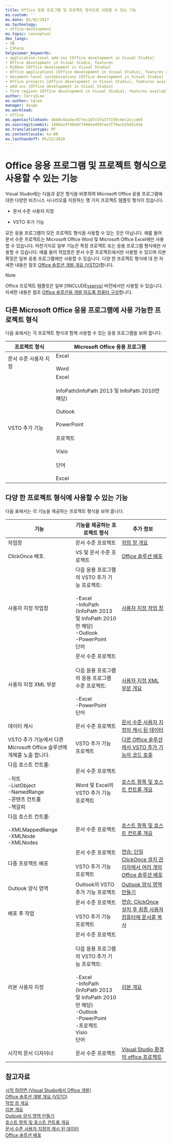 ```yaml
---
title: Office 응용 프로그램 및 프로젝트 형식으로 사용할 수 있는 기능
ms.custom: ''
ms.date: 02/02/2017
ms.technology:
- office-development
ms.topic: conceptual
dev_langs:
- VB
- CSharp
helpviewer_keywords:
- application-level add-ins [Office development in Visual Studio]
- Office development in Visual Studio, features
- Ribbon [Office development in Visual Studio]
- Office applications [Office development in Visual Studio], features available
- document-level customizations [Office development in Visual Studio]
- Office projects [Office development in Visual Studio], features available
- add-ins [Office development in Visual Studio]
- form regions [Office development in Visual Studio], features available
author: TerryGLee
ms.author: tglee
manager: douge
ms.workload:
- office
ms.openlocfilehash: d4b0c4ea5ec07fec187c5fa377239cdec2ccceb5
ms.sourcegitcommit: 1466ac0f49ebf7448ea4507ae3f79acb25d51d3e
ms.translationtype: MT
ms.contentlocale: ko-KR
ms.lasthandoff: 05/22/2018
---
```

# <a name="features-available-by-office-application-and-project-type"></a>Office 응용 프로그램 및 프로젝트 형식으로 사용할 수 있는 기능
  Visual Studio에는 다음과 같은 형식을 비롯하여 Microsoft Office 응용 프로그램에 대한 다양한 비즈니스 시나리오를 지원하는 몇 가지 프로젝트 템플릿 형식이 있습니다.  
  
-   문서 수준 사용자 지정  
  
-   VSTO 추가 기능  
  
 모든 응용 프로그램이 모든 프로젝트 형식을 사용할 수 있는 것은 아닙니다. 예를 들어 문서 수준 프로젝트는 Microsoft Office Word 및 Microsoft Office Excel에만 사용할 수 있습니다. 마찬가지로 일부 기능은 특정 프로젝트 또는 응용 프로그램 형식에만 사용할 수 있습니다. 예를 들어 작업창은 문서 수준 프로젝트에서만 사용할 수 있으며 리본 확장은 일부 응용 프로그램에만 사용할 수 있습니다. 다양 한 프로젝트 형식에 대 한 자세한 내용은 참조 [Office 솔루션 개발 개요 &#40;VSTO&#41;](../vsto/office-solutions-development-overview-vsto.md)합니다.  
  
> [!NOTE]  
>  Office 프로젝트 템플릿은 일부 [!INCLUDE[vsprvs](../sharepoint/includes/vsprvs-md.md)] 버전에서만 사용할 수 있습니다. 자세한 내용은 참조 [Office 솔루션을 개발 하도록 컴퓨터 구성](../vsto/configuring-a-computer-to-develop-office-solutions.md)합니다.  
  
## <a name="project-types-available-for-different-microsoft-office-applications"></a>다른 Microsoft Office 응용 프로그램에 사용 가능한 프로젝트 형식  
 다음 표에서는 각 프로젝트 형식과 함께 사용할 수 있는 응용 프로그램을 보여 줍니다.  
  
|프로젝트 형식|Microsoft Office 응용 프로그램|  
|-------------------|----------------------------------|  
|문서 수준 사용자 지정|Excel<br /><br /> Word|  
|VSTO 추가 기능|Excel<br /><br /> InfoPath(InfoPath 2013 및 InfoPath 2010만 해당)<br /><br /> Outlook<br /><br /> PowerPoint<br /><br /> 프로젝트<br /><br /> Visio<br /><br /> 단어<br /><br /> Excel|  
  
## <a name="features-available-in-different-project-types"></a>다양 한 프로젝트 형식에 사용할 수 있는 기능  
 다음 표에서는 각 기능을 제공하는 프로젝트 형식을 보여 줍니다.  
  
|기능|기능을 제공하는 프로젝트 형식|추가 정보|  
|-------------|--------------------------------------------|---------------------|  
|작업창|문서 수준 프로젝트|[작업 창 개요](../vsto/actions-pane-overview.md)|  
|ClickOnce 배포.|VS 및 문서 수준 프로젝트|[Office 솔루션 배포](../vsto/deploying-an-office-solution.md)|  
|사용자 지정 작업창|다음 응용 프로그램의 VSTO 추가 기능 프로젝트:<br /><br /> -Excel<br />-InfoPath (InfoPath 2013 및 InfoPath 2010만 해당)<br />-Outlook<br />-PowerPoint<br />단어|[사용자 지정 작업 창](../vsto/custom-task-panes.md)|  
|사용자 지정 XML 부분|문서 수준 프로젝트<br /><br /> 다음 응용 프로그램의 응용 프로그램 수준 프로젝트:<br /><br /> -Excel<br />-PowerPoint<br />단어|[사용자 지정 XML 부분 개요](../vsto/custom-xml-parts-overview.md)|  
|데이터 캐시|문서 수준 프로젝트|[문서 수준 사용자 지정의 캐시 된 데이터](../vsto/cached-data-in-document-level-customizations.md)|  
|VSTO 추가 기능에서 다른 Microsoft Office 솔루션에 개체를 노출 합니다.|VSTO 추가 기능 프로젝트|[다른 Office 솔루션에서 VSTO 추가 기능의 코드 호출](../vsto/calling-code-in-vsto-add-ins-from-other-office-solutions.md)|  
|다음 호스트 컨트롤:<br /><br /> -차트<br />-ListObject<br />-NamedRange<br />-콘텐츠 컨트롤<br />-책갈피|문서 수준 프로젝트<br /><br /> Word 및 Excel의 VSTO 추가 기능 프로젝트|[호스트 항목 및 호스트 컨트롤 개요](../vsto/host-items-and-host-controls-overview.md)|  
|다음 호스트 컨트롤:<br /><br /> -XMLMappedRange<br />-XMLNode<br />-XMLNodes|문서 수준 프로젝트|[호스트 항목 및 호스트 컨트롤 개요](../vsto/host-items-and-host-controls-overview.md)|  
|다중 프로젝트 배포|문서 수준 프로젝트<br /><br /> VSTO 추가 기능 프로젝트|[연습: 단일 ClickOnce 설치 관리자에서 여러 개의 Office 솔루션 배포](http://msdn.microsoft.com/en-us/051223c0-4082-4799-b78b-a4763a9def55)|  
|Outlook 양식 영역|Outlook의 VSTO 추가 기능 프로젝트|[Outlook 양식 영역 만들기](../vsto/creating-outlook-form-regions.md)|  
|배포 후 작업|문서 수준 프로젝트<br /><br /> VSTO 추가 기능 프로젝트|[연습: ClickOnce 설치 후 최종 사용자 컴퓨터에 문서를 복사](http://msdn.microsoft.com/en-us/100090f7-bc63-4152-b3e1-19b48bc27466)|  
|리본 사용자 지정|문서 수준 프로젝트<br /><br /> 다음 응용 프로그램의 VSTO 추가 기능 프로젝트:<br /><br /> -Excel<br />-InfoPath (InfoPath 2013 및 InfoPath 2010만 해당)<br />-Outlook<br />-PowerPoint<br />-프로젝트<br />Visio<br />단어|[리본 개요](../vsto/ribbon-overview.md)|  
|시각적 문서 디자이너|문서 수준 프로젝트|[Visual Studio 환경의 office 프로젝트](../vsto/office-projects-in-the-visual-studio-environment.md)|  
  
## <a name="see-also"></a>참고자료  
 [시작 하려면 &#40;Visual Studio에서 Office 개발&#41;](../vsto/getting-started-office-development-in-visual-studio.md)   
 [Office 솔루션 개발 개요 &#40;VSTO&#41;](../vsto/office-solutions-development-overview-vsto.md)   
 [작업 창 개요](../vsto/actions-pane-overview.md)   
 [리본 개요](../vsto/ribbon-overview.md)   
 [Outlook 양식 영역 만들기](../vsto/creating-outlook-form-regions.md)   
 [호스트 항목 및 호스트 컨트롤 개요](../vsto/host-items-and-host-controls-overview.md)   
 [문서 수준 사용자 지정의 캐시 된 데이터](../vsto/cached-data-in-document-level-customizations.md)   
 [Office 솔루션 배포](../vsto/deploying-an-office-solution.md)  
  
  
